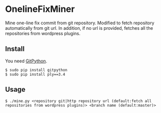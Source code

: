 # OnelineFixMiner
Mine one-line fix commit from git repository.
Modified to fetch repository automatically from git url.
In addition, if no url is provided, fetches all the repositories from wordpress plugins.

## Install
You need [GitPython](https://github.com/gitpython-developers/GitPython).

```
$ sudo pip install gitpython
$ sudo pip install ply==3.4
```
## Usage
```
$ ./mine.py <repository git|http repository url (default:fetch all repositories from wordpress plugins)> <branch name (default:master)>
```
